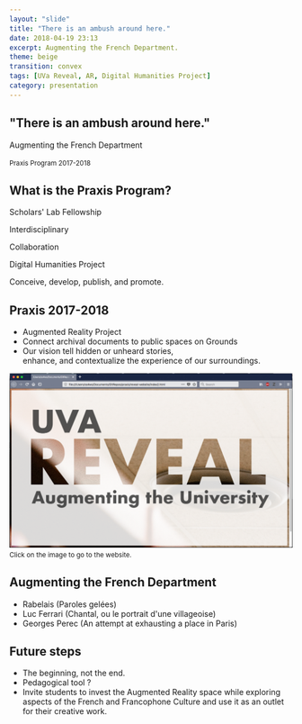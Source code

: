 ```yaml
---
layout: "slide"
title: "There is an ambush around here."
date: 2018-04-19 23:13
excerpt: Augmenting the French Department.
theme: beige
transition: convex
tags: [UVa Reveal, AR, Digital Humanities Project]
category: presentation
---
```

<!-- Title Page -->
<section>
  <h2>"There is an ambush around here."</h2>
  <p>Augmenting the French Department</p>
  <p>
  <small>Praxis Program 2017-2018</small>
  </p>
</section>

<!-- 1. What is the Praxis Program -->
<section>
  <section id="fragments">
    <h2>What is the Praxis Program?</h2>
    <p class="fragment">Scholars' Lab Fellowship</p>
    <p class="fragment">Interdisciplinary</p>
    <p class="fragment">Collaboration</p>
    <p class="fragment">Digital Humanities Project</p>
    <p><span class="fragment">Conceive, </span><span class="fragment">develop, </span><span class="fragment">publish, </span><span class="fragment">and promote.</span></p>
</section>

<!-- 2. What have we been doing this year? -->
<section>
<h2>Praxis 2017-2018</h2>
<ul>

<li class="fragment">Augmented Reality Project</li>
<li class="fragment">Connect archival documents to public spaces on Grounds</li>
<li class="fragment">Our vision <span class="fragment">tell hidden or unheard stories, </span></li> <span class="fragment"> enhance, </span> <span class="fragment"> and contextualize the experience of our surroundings.</span>

</ul>
</section>

<!-- 3. Revealing the project -->
<section>
<a href="http://reveal.scholarslab.org/"><img src="/images/reveal-logo-in-browser.png"></a>
<small>Click on the image to go to the website.</small>
</section>

<!-- 4. Augmenting the French Department -->
<section>
<h2>Augmenting the French Department</h2>
<ul>

<li class="fragment">Rabelais (Paroles gelées)</li>
<li class="fragment">Luc Ferrari (Chantal, ou le portrait d'une villageoise)</li>
<li class="fragment">Georges Perec (An attempt at exhausting a place in Paris)</li>

</ul>
</section>


<!-- 5. Future steps  -->
<section>
<h2>Future steps</h2>
<ul>

<li class="fragment">The beginning, not the end.</li>
<li class="fragment">Pedagogical tool ?</li>
<li class="fragment">Invite students to <span class="fragment">invest the Augmented Reality space</span> <span class="fragment">while exploring aspects of the French and Francophone Culture </span> <span class="fragment">and use it as an outlet for their creative work. </span></li>

</ul>
</section>

